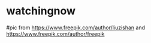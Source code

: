 # watchingnow


#pic from https://www.freepik.com/author/liuzishan and https://www.freepik.com/author/freepik
